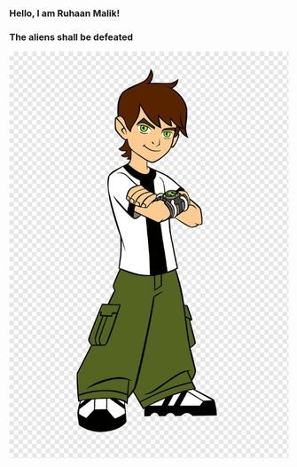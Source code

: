 
### **Hello, I am Ruhaan Malik!**
### The aliens shall be defeated
![Our saviour hath arrived](docs/assets./png-transparent-ben-10-illustration-ben-10-cartoon-1080p-ben-10-miscellaneous-game-hand.png) 



